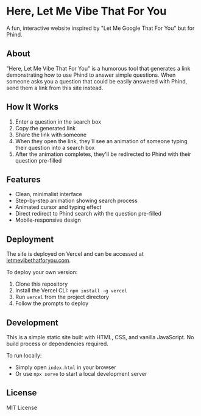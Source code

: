 # Here, Let Me Vibe That For You

A fun, interactive website inspired by "Let Me Google That For You" but for Phind.

## About

"Here, Let Me Vibe That For You" is a humorous tool that generates a link demonstrating how to use Phind to answer simple questions. When someone asks you a question that could be easily answered with Phind, send them a link from this site instead.

## How It Works

1. Enter a question in the search box
2. Copy the generated link
3. Share the link with someone
4. When they open the link, they'll see an animation of someone typing their question into a search box
5. After the animation completes, they'll be redirected to Phind with their question pre-filled

## Features

- Clean, minimalist interface
- Step-by-step animation showing search process
- Animated cursor and typing effect
- Direct redirect to Phind search with the question pre-filled
- Mobile-responsive design

## Deployment

The site is deployed on Vercel and can be accessed at [letmevibethatforyou.com](https://letmevibethatforyou.com).

To deploy your own version:

1. Clone this repository
2. Install the Vercel CLI: `npm install -g vercel`
3. Run `vercel` from the project directory
4. Follow the prompts to deploy

## Development

This is a simple static site built with HTML, CSS, and vanilla JavaScript. No build process or dependencies required.

To run locally:
- Simply open `index.html` in your browser
- Or use `npx serve` to start a local development server

## License

MIT License